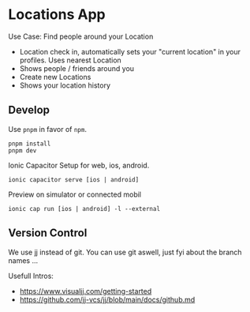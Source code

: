 # Locations App

Use Case: Find people around your Location

- Location check in, automatically sets your "current location" in your profiles. Uses nearest Location
- Shows people / friends around you
- Create new Locations
- Shows your location history

## Develop

Use `pnpm` in favor of `npm`.

```
pnpm install
pnpm dev
```

Ionic Capacitor Setup for web, ios, android.

```
ionic capacitor serve [ios | android]
```

Preview on simulator or connected mobil
```
ionic cap run [ios | android] -l --external
```

## Version Control

We use [jj](https://github.com/jj-vcs/jj) instead of git.
You can use git aswell, just fyi about the branch names ...

Usefull Intros:
- https://www.visualjj.com/getting-started
- https://github.com/jj-vcs/jj/blob/main/docs/github.md
